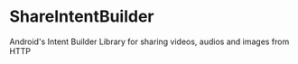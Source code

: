 # ShareIntentBuilder
Android's Intent Builder Library for sharing videos, audios and images from HTTP
